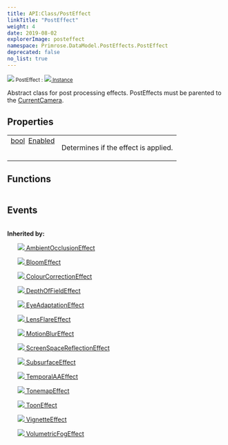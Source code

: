 ```yaml
---
title: API:Class/PostEffect
linkTitle: "PostEffect"
weight: 4
date: 2019-08-02
explorerImage: posteffect
namespace: Primrose.DataModel.PostEffects.PostEffect
deprecated: false
no_list: true
---
```

<small class="inheritance">
<span class="" href="/docs/api-reference/Class/PostEffect"><img src="/icons/silk/posteffect.png"/>&nbsp;PostEffect</span>&nbsp;:&nbsp;<a class="" href="/docs/api-reference/Class/Instance"><img src="/icons/silk/default.png"/>&nbsp;Instance</a></small>
<p class="summary">

Abstract class for post processing effects. PostEffects must be parented to the <a href="/docs/api-reference/Class/Workspace/CurrentCamera" >CurrentCamera</a>.

</p>
 
## Properties
 
<table class="studiohide">
<tbody>
<tr class="function-row ">
<td style="vertical-align:top;white-space:normal;">
<div>
<a class="type" href="/docs/api-reference/System/Primitives#boolean">bool</a><span class="method-body" style="text-indent: -2em; padding-left: 0.5em"><a class="name" href="Enabled">Enabled</a></span></td>
<td style="vertical-align:top;white-space:normal;">
<p>
Determines if the effect is applied.
</p></td>
</tr>

</tbody>
</table>
 
## Functions
 
<table class="studiohide">
<tbody>
</tbody>
</table>
 
## Events
 
<table class="studiohide">
<tbody>
</tbody>
</table>
<b>
Inherited by:</b>
<div class="inheritors">
<ul class="root">
<a class="" href="/docs/api-reference/Class/AmbientOcclusionEffect"><img src="/icons/silk/posteffect.png"/>&nbsp;AmbientOcclusionEffect</a>
<ul class="nested">
</ul>
<a class="" href="/docs/api-reference/Class/BloomEffect"><img src="/icons/silk/posteffect.png"/>&nbsp;BloomEffect</a>
<ul class="nested">
</ul>
<a class="" href="/docs/api-reference/Class/ColourCorrectionEffect"><img src="/icons/silk/posteffect.png"/>&nbsp;ColourCorrectionEffect</a>
<ul class="nested">
</ul>
<a class="" href="/docs/api-reference/Class/DepthOfFieldEffect"><img src="/icons/silk/posteffect.png"/>&nbsp;DepthOfFieldEffect</a>
<ul class="nested">
</ul>
<a class="" href="/docs/api-reference/Class/EyeAdaptationEffect"><img src="/icons/silk/posteffect.png"/>&nbsp;EyeAdaptationEffect</a>
<ul class="nested">
</ul>
<a class="" href="/docs/api-reference/Class/LensFlareEffect"><img src="/icons/silk/posteffect.png"/>&nbsp;LensFlareEffect</a>
<ul class="nested">
</ul>
<a class="" href="/docs/api-reference/Class/MotionBlurEffect"><img src="/icons/silk/posteffect.png"/>&nbsp;MotionBlurEffect</a>
<ul class="nested">
</ul>
<a class="" href="/docs/api-reference/Class/ScreenSpaceReflectionEffect"><img src="/icons/silk/posteffect.png"/>&nbsp;ScreenSpaceReflectionEffect</a>
<ul class="nested">
</ul>
<a class="" href="/docs/api-reference/Class/SubsurfaceEffect"><img src="/icons/silk/posteffect.png"/>&nbsp;SubsurfaceEffect</a>
<ul class="nested">
</ul>
<a class="" href="/docs/api-reference/Class/TemporalAAEffect"><img src="/icons/silk/posteffect.png"/>&nbsp;TemporalAAEffect</a>
<ul class="nested">
</ul>
<a class="" href="/docs/api-reference/Class/TonemapEffect"><img src="/icons/silk/posteffect.png"/>&nbsp;TonemapEffect</a>
<ul class="nested">
</ul>
<a class="" href="/docs/api-reference/Class/ToonEffect"><img src="/icons/silk/posteffect.png"/>&nbsp;ToonEffect</a>
<ul class="nested">
</ul>
<a class="" href="/docs/api-reference/Class/VignetteEffect"><img src="/icons/silk/posteffect.png"/>&nbsp;VignetteEffect</a>
<ul class="nested">
</ul>
<a class="" href="/docs/api-reference/Class/VolumetricFogEffect"><img src="/icons/silk/posteffect.png"/>&nbsp;VolumetricFogEffect</a>
<ul class="nested">
</ul>
</ul>
</div>

